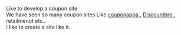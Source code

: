 <p>Like to develop a coupon site<br>We have seen so many coupon sites Like <a href="https://couponappa.com/" class="rank-math-link">couponappa </a>, <a href="https://discountbro.com/" class="rank-math-link">Discountbro </a>, retailmenot etc..<br>I like to create a site like it.</p>
